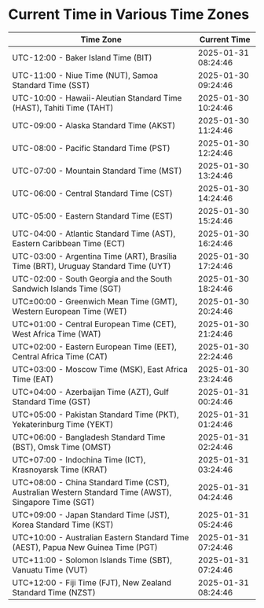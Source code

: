 # Current Time in Various Time Zones

| Time Zone | Current Time |
|-----------|--------------|
| UTC-12:00 - Baker Island Time (BIT) | 2025-01-31 08:24:46 |
| UTC-11:00 - Niue Time (NUT), Samoa Standard Time (SST) | 2025-01-30 09:24:46 |
| UTC-10:00 - Hawaii-Aleutian Standard Time (HAST), Tahiti Time (TAHT) | 2025-01-30 10:24:46 |
| UTC-09:00 - Alaska Standard Time (AKST) | 2025-01-30 11:24:46 |
| UTC-08:00 - Pacific Standard Time (PST) | 2025-01-30 12:24:46 |
| UTC-07:00 - Mountain Standard Time (MST) | 2025-01-30 13:24:46 |
| UTC-06:00 - Central Standard Time (CST) | 2025-01-30 14:24:46 |
| UTC-05:00 - Eastern Standard Time (EST) | 2025-01-30 15:24:46 |
| UTC-04:00 - Atlantic Standard Time (AST), Eastern Caribbean Time (ECT) | 2025-01-30 16:24:46 |
| UTC-03:00 - Argentina Time (ART), Brasília Time (BRT), Uruguay Standard Time (UYT) | 2025-01-30 17:24:46 |
| UTC-02:00 - South Georgia and the South Sandwich Islands Time (SGT) | 2025-01-30 18:24:46 |
| UTC±00:00 - Greenwich Mean Time (GMT), Western European Time (WET) | 2025-01-30 20:24:46 |
| UTC+01:00 - Central European Time (CET), West Africa Time (WAT) | 2025-01-30 21:24:46 |
| UTC+02:00 - Eastern European Time (EET), Central Africa Time (CAT) | 2025-01-30 22:24:46 |
| UTC+03:00 - Moscow Time (MSK), East Africa Time (EAT) | 2025-01-30 23:24:46 |
| UTC+04:00 - Azerbaijan Time (AZT), Gulf Standard Time (GST) | 2025-01-31 00:24:46 |
| UTC+05:00 - Pakistan Standard Time (PKT), Yekaterinburg Time (YEKT) | 2025-01-31 01:24:46 |
| UTC+06:00 - Bangladesh Standard Time (BST), Omsk Time (OMST) | 2025-01-31 02:24:46 |
| UTC+07:00 - Indochina Time (ICT), Krasnoyarsk Time (KRAT) | 2025-01-31 03:24:46 |
| UTC+08:00 - China Standard Time (CST), Australian Western Standard Time (AWST), Singapore Time (SGT) | 2025-01-31 04:24:46 |
| UTC+09:00 - Japan Standard Time (JST), Korea Standard Time (KST) | 2025-01-31 05:24:46 |
| UTC+10:00 - Australian Eastern Standard Time (AEST), Papua New Guinea Time (PGT) | 2025-01-31 07:24:46 |
| UTC+11:00 - Solomon Islands Time (SBT), Vanuatu Time (VUT) | 2025-01-31 07:24:46 |
| UTC+12:00 - Fiji Time (FJT), New Zealand Standard Time (NZST) | 2025-01-31 08:24:46 |
